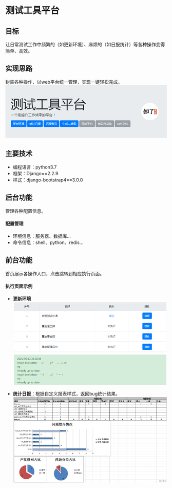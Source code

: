 # 测试工具平台
## 目标
让日常测试工作中频繁的（如更新环境）、麻烦的（如日报统计）等各种操作变得简单、高效。

## 实现思路
封装各种操作，以web平台统一管理，实现一键轻松完成。
![首页](https://github.com/asillyrabbit/temp/blob/main/%E9%A6%96%E9%A1%B5.PNG?raw=true)

## 主要技术
- 编程语言：python3.7
- 框架：Django==2.2.9
- 样式：django-bootstrap4==3.0.0

## 后台功能
管理各种配置信息。
#### 配置管理
- 环境信息：服务器、数据库...
- 命令信息：shell、python、redis...

## 前台功能
首页展示各操作入口，点击跳转到相应执行页面。

#### 执行页面示例
- __更新环境__
![更新环境](https://github.com/asillyrabbit/temp/blob/main/%E6%9B%B4%E6%96%B0%E7%8E%AF%E5%A2%83.PNG?raw=true)

- __统计日报__：根据自定义报表样式，返回bug统计结果。
![统计日报](https://github.com/asillyrabbit/temp/blob/main/%E7%BB%9F%E8%AE%A1%E6%97%A5%E6%8A%A5.PNG?raw=true)

